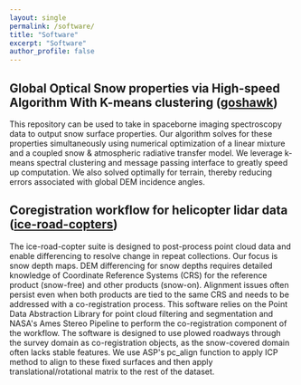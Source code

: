 ```yaml
---
layout: single
permalink: /software/
title: "Software"
excerpt: "Software"
author_profile: false
---
```


## Global Optical Snow properties via High-speed Algorithm With K-means clustering ([goshawk](https://github.com/cryogars/goshawk))
This repository can be used to take in spaceborne imaging spectroscopy data to output snow surface properties. Our algorithm solves for these properties simultaneously using numerical optimization of a linear mixture and a coupled snow & atmospheric radiative transfer model. We leverage k-means spectral clustering and message passing interface to greatly speed up computation. We also solved optimally for terrain, thereby reducing errors associated with global DEM incidence angles. 



## Coregistration workflow for helicopter lidar data ([ice-road-copters](https://github.com/cryogars/ice-road-copters))

The ice-road-copter suite is designed to post-process point cloud data and enable differencing to resolve change in repeat collections. Our focus is snow depth maps. DEM differencing for snow depths requires detailed knowledge of Coordinate Reference Systems (CRS) for the reference product (snow-free) and other products (snow-on). Alignment issues often persist even when both products are tied to the same CRS and needs to be addressed with a co-registration process. This software relies on the Point Data Abstraction Library for point cloud filtering and segmentation and  NASA's Ames Stereo Pipeline to perform the co-registration component of the workflow. The software is designed to use plowed roadways through the survey domain as co-registration objects, as the snow-covered domain often lacks stable features. We use ASP's pc_align function to apply ICP method to align to these fixed surfaces and then apply translational/rotational matrix to the rest of the dataset.






